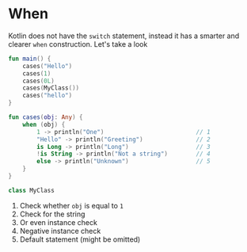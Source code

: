 # When

Kotlin does not have the `switch` statement, instead it has a smarter and clearer `when` construction. Let's take a look

<div class="language-kotlin" theme="idea" data-min-compiler-version="1.3">

```kotlin
fun main() {
    cases("Hello")
    cases(1)
    cases(0L)
    cases(MyClass())
    cases("hello")
}

fun cases(obj: Any) {
    when (obj) {
        1 -> println("One")                          // 1
        "Hello" -> println("Greeting")               // 2
        is Long -> println("Long")                   // 3
        !is String -> println("Not a string")        // 4
        else -> println("Unknown")                   // 5
    }
}

class MyClass
```

</div>


1. Check whether `obj` is equal to `1`
2. Check for the string
3. Or even instance check
4. Negative instance check
5. Default statement (might be omitted)
